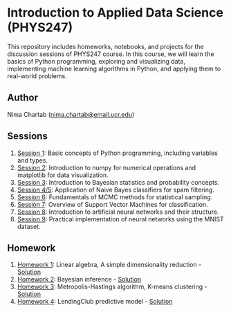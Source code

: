 # Introduction to Applied Data Science (PHYS247)

This repository includes homeworks, notebooks, and projects for the discussion sessions of PHYS247 course. In this course, we will learn the basics of Python programming, exploring and visualizing data, implementing machine learning algorithms in Python, and applying them to real-world problems.

## Author

Nima Chartab (nima.chartab@email.ucr.edu)

## Sessions

1. [Session 1](notebooks/session1.ipynb): Basic concepts of Python programming, including variables and types.
2. [Session 2](notebooks/session2.ipynb): Introduction to numpy for numerical operations and matplotlib for data visualization.
3. [Session 3](notebooks/session3.ipynb): Introduction to Bayesian statistics and probability concepts.
4. [Session 4/5](notebooks/session4_5.ipynb): Application of Naive Bayes classifiers for spam filtering.
5. [Session 6](notebooks/session6.ipynb): Fundamentals of MCMC methods for statistical sampling.
6. [Session 7](notebooks/session7.ipynb): Overview of Support Vector Machines for classification.
7. [Session 8](notebooks/session8.ipynb): Introduction to artificial neural networks and their structure.
8. [Session 9](notebooks/session9.ipynb): Practical implementation of neural networks using the MNIST dataset.

## Homework

1. [Homework 1](Homework/Homework1.pdf): Linear algebra, A simple dimensionality reduction - [Solution](Homework/Solutions/Homework1_Solutions.ipynb)
2. [Homework 2](Homework/Homework2.pdf): Bayesian inference - [Solution](Homework/Solutions/Homework2_Solutions.ipynb)
3. [Homework 3](Homework/Homework3.pdf): Metropolis-Hastings algorithm, K-means clustering - [Solution](Homework/Solutions/Homework3_Solutions.ipynb)
4. [Homework 4](Homework/Homework4.pdf): LendingClub predictive model - [Solution](Homework/Solutions/Homework4_Solutions.ipynb)


